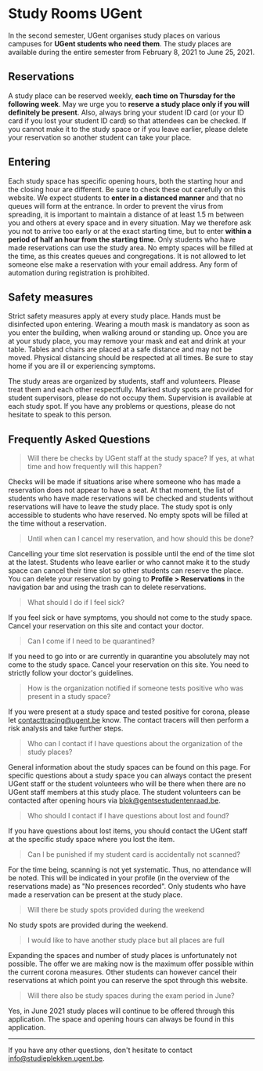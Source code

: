 # Study Rooms UGent

In the second semester, UGent organises study places on various campuses for **UGent students who need them**. The study places are available during the entire semester from February 8, 2021 to June 25, 2021.

## Reservations

A study place can be reserved weekly, **each time on Thursday for the following week**. May we urge you to **reserve a study place only if you will definitely be present**. Also, always bring your student ID card (or your ID card if you lost your student ID card) so that attendees can be checked. If you cannot make it to the study space or if you leave earlier, please delete your reservation so another student can take your place.

## Entering

Each study space has specific opening hours, both the starting hour and the closing hour are different. Be sure to check these out carefully on this website. We expect students to **enter in a distanced manner** and that no queues will form at the entrance. In order to prevent the virus from spreading, it is important to maintain a distance of at least 1.5 m between you and others at every space and in every situation. May we therefore ask you not to arrive too early or at the exact starting time, but to enter **within a period of half an hour from the starting time**. Only students who have made reservations can use the study area. No empty spaces will be filled at the time, as this creates queues and congregations. It is not allowed to let someone else make a reservation with your email address. Any form of automation during registration is prohibited.

## Safety measures

Strict safety measures apply at every study place. Hands must be disinfected upon entering. Wearing a mouth mask is mandatory as soon as you enter the building, when walking around or standing up. Once you are at your study place, you may remove your mask and eat and drink at your table. Tables and chairs are placed at a safe distance and may not be moved. Physical distancing should be respected at all times. Be sure to stay home if you are ill or experiencing symptoms.

The study areas are organized by students, staff and volunteers. Please treat them and each other respectfully. Marked study spots are provided for student supervisors, please do not occupy them. Supervision is available at each study spot. If you have any problems or questions, please do not hesitate to speak to this person.

## Frequently Asked Questions

> Will there be checks by UGent staff at the study space? If yes, at what time and how frequently will this happen?

Checks will be made if situations arise where someone who has made a reservation does not appear to have a seat. At that moment, the list of students who have made reservations will be checked and students without reservations will have to leave the study place. The study spot is only accessible to students who have reserved. No empty spots will be filled at the time without a reservation.

> Until when can I cancel my reservation, and how should this be done?

Cancelling your time slot reservation is possible until the end of the time slot at the latest. Students who leave earlier or who cannot make it to the study space can cancel their time slot so other students can reserve the place. You can delete your reservation by going to **Profile > Reservations** in the navigation bar and using the trash can to delete reservations.

> What should I do if I feel sick?

If you feel sick or have symptoms, you should not come to the study space. Cancel your reservation on this site and contact your doctor.

> Can I come if I need to be quarantined?

If you need to go into or are currently in quarantine you absolutely may not come to the study space. Cancel your reservation on this site. You need to strictly follow your doctor's guidelines.

> How is the organization notified if someone tests positive who was present in a study space?

If you were present at a study space and tested positive for corona, please let contacttracing@ugent.be know. The contact tracers will then perform a risk analysis and take further steps.

> Who can I contact if I have questions about the organization of the study places?

General information about the study spaces can be found on this page. For specific questions about a study space you can always contact the present UGent staff or the student volunteers who will be there when there are no UGent staff members at this study place. The student volunteers can be contacted after opening hours via blok@gentsestudentenraad.be.

> Who should I contact if I have questions about lost and found?

If you have questions about lost items, you should contact the UGent staff at the specific study space where you lost the item.

> Can I be punished if my student card is accidentally not scanned?

For the time being, scanning is not yet systematic. Thus, no attendance will be noted. This will be indicated in your profile (in the overview of the reservations made) as "No presences recorded". Only students who have made a reservation can be present at the study place.

> Will there be study spots provided during the weekend

No study spots are provided during the weekend.

> I would like to have another study place but all places are full

Expanding the spaces and number of study places is unfortunately not possible. The offer we are making now is the maximum offer possible within the current corona measures. Other students can however cancel their reservations at which point you can reserve the spot through this website.

> Will there also be study spaces during the exam period in June?

Yes, in June 2021 study places will continue to be offered through this application. The space and opening hours can always be found in this application. 

---

If you have any other questions, don't hesitate to contact info@studieplekken.ugent.be.
